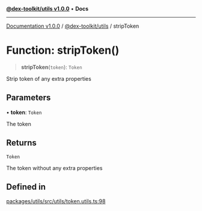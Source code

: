 [**@dex-toolkit/utils v1.0.0**](../README.md) • **Docs**

***

[Documentation v1.0.0](../../../packages.md) / [@dex-toolkit/utils](../README.md) / stripToken

# Function: stripToken()

> **stripToken**(`token`): `Token`

Strip token of any extra properties

## Parameters

• **token**: `Token`

The token

## Returns

`Token`

The token without any extra properties

## Defined in

[packages/utils/src/utils/token.utils.ts:98](https://github.com/niZmosis/dex-toolkit/blob/3d8b41b44787b30fbea5de3ab4737662ffb61bc8/packages/utils/src/utils/token.utils.ts#L98)
